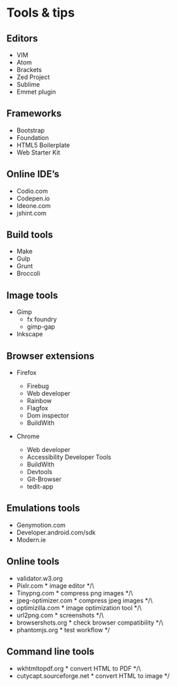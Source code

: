 # Tools & tips
Editors
-------

- VIM
- Atom
- Brackets
- Zed Project
- Sublime
- Emmet plugin

Frameworks
----------

-   Bootstrap
-   Foundation
-   HTML5 Boilerplate
-   Web Starter Kit

Online IDE’s
------------

-   Codio.com
-   Codepen.io
-   Ideone.com
-   jshint.com

Build tools
-----------

-   Make
-   Gulp
-   Grunt
-   Broccoli

Image tools
-----------

-   Gimp
    -   fx foundry
    -   gimp-gap
-   Inkscape

Browser extensions
------------------

-   Firefox
    -   Firebug
    -   Web developer
    -   Rainbow
    -   Flagfox
    -   Dom inspector
    -   BuildWith

-   Chrome
    -   Web developer
    -   Accessibility Developer Tools
    -   BuildWith
    -   Devtools
    -   Git-Browser
    -   tedit-app

Emulations tools
----------------

-   Genymotion.com
-   Developer.android.com/sdk
-   Modern.ie

Online tools
------------

-   validator.w3.org
-   Pixlr.com \* image editor \*/\
-   Tinypng.com \* compress png images \*/\
-   jpeg-optimizer.com \* compress jpeg images \*/\
-   optimizilla.com \* image optimization tool \*/\
-   url2png.com \* screenshots \*/\
-   browsershots.org \* check browser compatibility \*/\
-   phantomjs.org \* test workflow \*/

Command line tools
------------------

-   wkhtmltopdf.org \* convert HTML to PDF \*/\
-   cutycapt.sourceforge.net \* convert HTML to image \*/
